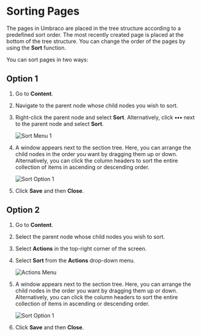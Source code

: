 # Sorting Pages

The pages in Umbraco are placed in the tree structure according to a predefined sort order. The most recently created page is placed at the bottom of the tree structure. You can change the order of the pages by using the **Sort** function.

You can sort pages in two ways:

## Option 1

1. Go to **Content**.
2. Navigate to the parent node whose child nodes you wish to sort.
3.  Right-click the parent node and select **Sort**. Alternatively, click **•••** next to the parent node and select **Sort**.

    ![Sort Menu 1](images/Sort-menu-v9.png)
4.  A window appears next to the section tree. Here, you can arrange the child nodes in the order you want by dragging them up or down. Alternatively, you can click the column headers to sort the entire collection of items in ascending or descending order.

    ![Sort Option 1](images/Sort-options-v9.png)
5. Click **Save** and then **Close**.

## Option 2

1. Go to **Content**.
2. Select the parent node whose child nodes you wish to sort.
3. Select **Actions** in the top-right corner of the screen.
4.  Select **Sort** from the **Actions** drop-down menu.

    ![Actions Menu](images/Actions-menu-v9.png)
5.  A window appears next to the section tree. Here, you can arrange the child nodes in the order you want by dragging them up or down. Alternatively, you can click the column headers to sort the entire collection of items in ascending or descending order.

    ![Sort Option 1](images/Sort-options-v9.png)
6. Click **Save** and then **Close**.
